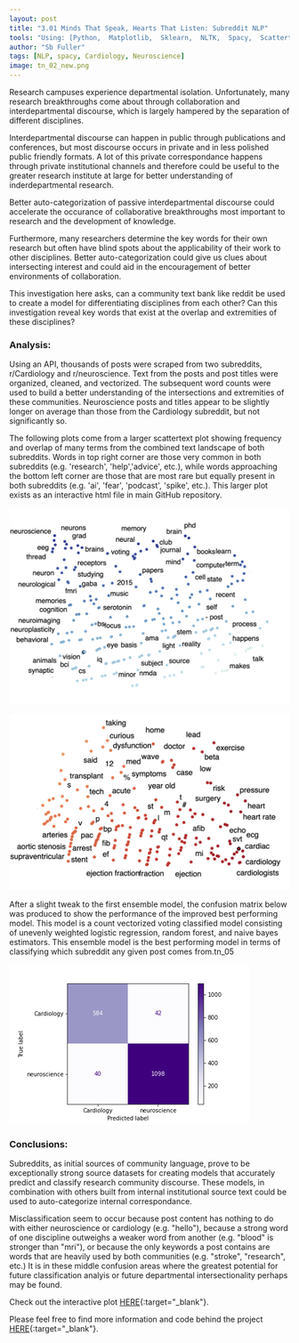 ```yaml
---
layout: post
title: "3.01 Minds That Speak, Hearts That Listen: Subreddit NLP"
tools: "Using: [Python,  Matplotlib,  Sklearn,  NLTK,  Spacy,  Scattertext]"
author: "Sb Fuller"
tags: [NLP, spacy, Cardiology, Neuroscience]
image: tn_02_new.png
---
```


Research campuses experience departmental isolation. Unfortunately, many research breakthroughs come about through collaboration and interdepartmental discourse, which is largely hampered by the separation of different disciplines.

Interdepartmental discourse can happen in public through publications and conferences, but most discourse occurs in private and in less polished public friendly formats. A lot of this private correspondance happens through private institutional channels and therefore could be useful to the greater research institute at large for better understanding of inderdepartmental research.

Better auto-categorization of passive interdepartmental discourse could accelerate the occurance of collaborative breakthroughs most important to research and the development of knowledge.

Furthermore, many researchers determine the key words for their own research but often have blind spots about the applicability of their work to other disciplines. Better auto-categorization could give us clues about intersecting interest and could aid in the encouragement of better environments of collaboration.

This investigation here asks, can a community text bank like reddit be used to create a model for differentiating disciplines from each other? Can this investigation reveal key words that exist at the overlap and extremities of these disciplines?

### Analysis:

Using an API, thousands of posts were scraped from two subreddits, r/Cardiology and r/neuroscience. Text from the posts and post titles were organized, cleaned, and vectorized. The subsequent word counts were used to build a better understanding of the intersections and extremities of these communities. Neuroscience posts and titles appear to be slightly longer on average than those from the Cardiology subreddit, but not significantly so.

The following plots come from a larger scattertext plot showing frequency and overlap of many terms from the combined text landscape of both subreddits. Words in top right corner are those very common in both subreddits (e.g. 'research', 'help','advice', etc.), while words approaching the bottom left corner are those that are most rare but equally present in both subreddits (e.g. 'ai', 'fear', 'podcast', 'spike', etc.). This larger plot exists as an interactive html file in main GitHub repository.

![ ](./assets/img/zoom01.png)

![ ](./assets/img/zoom02.png)

After a slight tweak to the first ensemble model, the confusion matrix below was produced to show the performance of the improved best performing model. This model is a count vectorized voting classified model consisting of unevenly weighted logistic regression, random forest, and naive bayes estimators. This ensemble model is the best performing model in terms of classifying which subreddit any given post comes from.tn_05

![ ](./assets/img/best_cmd.png)


### Conclusions:

Subreddits, as initial sources of community language, prove to be exceptionally strong source datasets for creating models that accurately predict and classify research community discourse. These models, in combination with others built from internal institutional source text could be used to auto-categorize internal correspondance.

Misclassification seem to occur because post content has nothing to do with either neuroscience or cardiology (e.g. "hello"), because a strong word of one discipline outweighs a weaker word from another (e.g. "blood" is stronger than "mri"), or because the only keywords a post contains are words that are heavily used by both communities (e.g. "stroke", "research", etc.) It is in these middle confusion areas where the greatest potential for future classification analyis or future departmental intersectionality perhaps may be found.

Check out the interactive plot [HERE](https://sbfullerstudio.github.io/Minds_That_Speak_Hearts_That_Listen/Subreddit-Visualization.html){:target="_blank"}.


Please feel free to find more information and code behind the project [HERE](https://github.com/sbfullerstudio/Minds_That_Speak_Hearts_That_Listen){:target="_blank"}.

